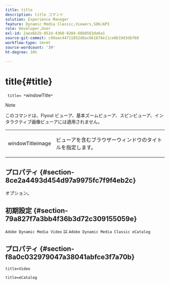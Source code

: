 ```yaml
---
title: title
description: title コマンド
solution: Experience Manager
feature: Dynamic Media Classic,Viewers,SDK/API
role: Developer,User
exl-id: 2aea6b2b-052d-4360-9284-68b8563da6a1
source-git-commit: c99aac44711852d8ac661878e11ce0b19d3dbf60
workflow-type: tm+mt
source-wordcount: '39'
ht-degree: 10%

---
```


# title{#title}

` title= *`windowTitle`*`

>[!NOTE]
>
>このコマンドは、Flyout ビューア、基本ズームビューア、スピンビューア、インタラクティブ画像ビューアには適用されません。

<table id="table_406072054CBA4A7BAC8E7AD45E361D37"> 
 <tbody> 
  <tr> 
   <td colname="col1"> <p> <span class="codeph"> <span class="varname"> windowTitleimage</span> </span> </p> </td> 
   <td colname="col2"> <p>ビューアを含むブラウザーウィンドウのタイトルを指定します。 </p> </td> 
  </tr> 
 </tbody> 
</table>

## プロパティ {#section-8ce2a4493d454d97a9975fc7f9f4eb2c}

オプション。

## 初期設定 {#section-79a827f7a3bb4f36b3d72c309155059e}

`Adobe Dynamic Media Video` 以 `Adobe Dynamic Media Classic eCatalog`

## プロパティ {#section-f8a0c032979047a38041abfce3f7a70b}

`title=Video`

`title=eCatalog`
